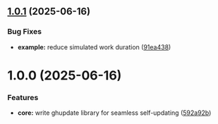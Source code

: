 ## [1.0.1](https://github.com/asaidimu/ghupdate/compare/v1.0.0...v1.0.1) (2025-06-16)


### Bug Fixes

* **example:** reduce simulated work duration ([91ea438](https://github.com/asaidimu/ghupdate/commit/91ea43839e3a609e146bfc2ab92fc99748e59b59))

# 1.0.0 (2025-06-16)


### Features

* **core:** write ghupdate library for seamless self-updating ([592a92b](https://github.com/asaidimu/ghupdate/commit/592a92bcc3e89a9fafcab30ffe6ee84e57b55cdc))
